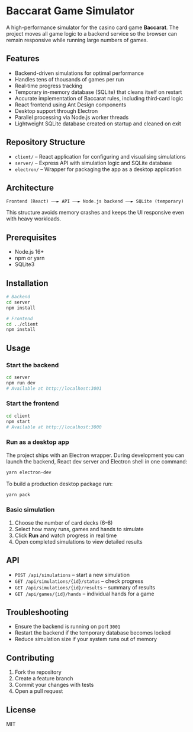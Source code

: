 # Baccarat Game Simulator

A high-performance simulator for the casino card game **Baccarat**. The project moves all game logic to a backend service so the browser can remain responsive while running large numbers of games.

## Features
- Backend-driven simulations for optimal performance
- Handles tens of thousands of games per run
- Real‑time progress tracking
- Temporary in-memory database (SQLite) that cleans itself on restart
- Accurate implementation of Baccarat rules, including third‑card logic
- React frontend using Ant Design components
- Desktop support through Electron
- Parallel processing via Node.js worker threads
- Lightweight SQLite database created on startup and cleaned on exit

## Repository Structure
- `client/` – React application for configuring and visualising simulations
- `server/` – Express API with simulation logic and SQLite database
- `electron/` – Wrapper for packaging the app as a desktop application

## Architecture
```
Frontend (React) ──► API ──► Node.js backend ──► SQLite (temporary)
```
This structure avoids memory crashes and keeps the UI responsive even with heavy workloads.

## Prerequisites
- Node.js 16+
- npm or yarn
- SQLite3

## Installation
```bash
# Backend
cd server
npm install

# Frontend
cd ../client
npm install
```

## Usage
### Start the backend
```bash
cd server
npm run dev
# Available at http://localhost:3001
```
### Start the frontend
```bash
cd client
npm start
# Available at http://localhost:3000
```

### Run as a desktop app
The project ships with an Electron wrapper. During development you can launch
the backend, React dev server and Electron shell in one command:

```bash
yarn electron-dev
```

To build a production desktop package run:

```bash
yarn pack
```

### Basic simulation
1. Choose the number of card decks (6–8)
2. Select how many runs, games and hands to simulate
3. Click **Run** and watch progress in real time
4. Open completed simulations to view detailed results

## API
- `POST /api/simulations` – start a new simulation
- `GET /api/simulations/{id}/status` – check progress
- `GET /api/simulations/{id}/results` – summary of results
- `GET /api/games/{id}/hands` – individual hands for a game

## Troubleshooting
- Ensure the backend is running on port `3001`
- Restart the backend if the temporary database becomes locked
- Reduce simulation size if your system runs out of memory

## Contributing
1. Fork the repository
2. Create a feature branch
3. Commit your changes with tests
4. Open a pull request

## License
MIT
